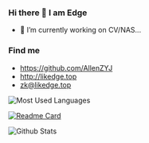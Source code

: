 ### Hi there 👋 I am Edge
- 🔭 I’m currently working on CV/NAS...

### Find me

- <https://github.com/AllenZYJ>
- <http://likedge.top>
- <zk@likedge.top>

![Most Used Languages](https://github-readme-stats.vercel.app/api/top-langs/?username=AllenZYJ&theme=flag-india&layout=compact)

[![Readme Card](https://github-readme-stats.vercel.app/api/pin/?username=AllenZYJ&repo=Edge-Computing-Engine&theme=flag-india)](https://github.com/AllenZYJ/Edge-Computing-Engine)

![Github Stats](https://github-readme-stats.vercel.app/api?username=AllenZYJ&show_icons=true&theme=flag-india&count_private=true)


